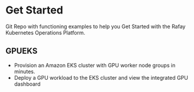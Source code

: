 # Get Started
Git Repo with functioning examples to help you Get Started with the Rafay Kubernetes Operations Platform. 

## GPUEKS
- Provision an Amazon EKS cluster with GPU worker node groups in minutes. 
- Deploy a GPU workload to the EKS cluster and view the integrated GPU dashboard 
